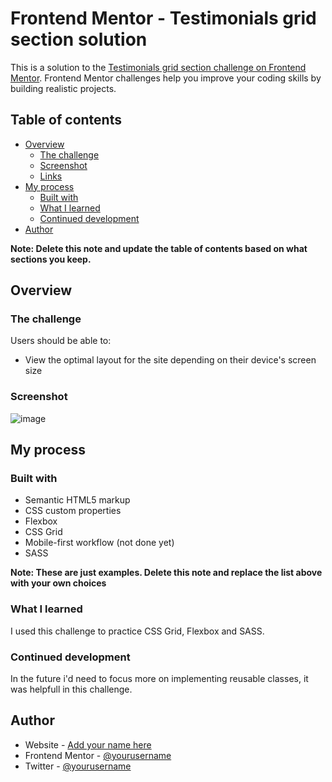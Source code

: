 # Frontend Mentor - Testimonials grid section solution

This is a solution to the [Testimonials grid section challenge on Frontend Mentor](https://www.frontendmentor.io/challenges/testimonials-grid-section-Nnw6J7Un7). Frontend Mentor challenges help you improve your coding skills by building realistic projects. 

## Table of contents

- [Overview](#overview)
  - [The challenge](#the-challenge)
  - [Screenshot](#screenshot)
  - [Links](#links)
- [My process](#my-process)
  - [Built with](#built-with)
  - [What I learned](#what-i-learned)
  - [Continued development](#continued-development)
- [Author](#author)


**Note: Delete this note and update the table of contents based on what sections you keep.**

## Overview

### The challenge

Users should be able to:

- View the optimal layout for the site depending on their device's screen size

### Screenshot


![image](https://user-images.githubusercontent.com/107959537/227741068-ce6ca77b-bf85-43ff-a2ae-781925f66683.png)

## My process

### Built with

- Semantic HTML5 markup
- CSS custom properties
- Flexbox
- CSS Grid
- Mobile-first workflow (not done yet)
- SASS

**Note: These are just examples. Delete this note and replace the list above with your own choices**

### What I learned

I used this challenge to practice CSS Grid, Flexbox and SASS.


### Continued development
In the future i'd need to focus more on implementing reusable classes, it was helpfull in this challenge.


## Author

- Website - [Add your name here](https://www.your-site.com)
- Frontend Mentor - [@yourusername](https://www.frontendmentor.io/profile/yourusername)
- Twitter - [@yourusername](https://www.twitter.com/yourusername)
